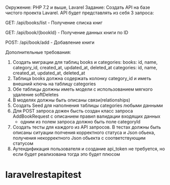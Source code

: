 Окружение: PHP 7.2 и выше, Lavarel
Задание: 
Создать API на базе чистого проекта Lavarel. API будет представлять из себя 3 запроса:

GET: /api/books/list - Получение списка книг

GET: /api/book/{bookId} - Получение данных книги по ID

POST: /api/book/add - Добавление книги

Дополнительные требования:
1. Создать миграции для таблиц books и categories:
    books: id, name, category_id, created_at, updated_at, deleted_at
    categories: id, name, created_at, updated_at, deleted_at
2. Таблица books должна содержать колонку category_id и иметь внешний ключь на таблицу categories
3. Обе таблицы должны иметь модели с использованием мягкого удаление softDeletes
4. В моделях должны быть описаны связи(relationships)
5. Создать Seed для наполнения таблицы categories любыми данными
6. Для POST запроса дожен бысть создан класс запроса AddBookRequest с описанием правил валидации входящих данных
    * одним из полем запроса должно быть поле categoryId
7. Создать тесты для каждого из API запросов. В тестах должны быть описаны ситуации полчения корректного статуса и Json обьека, получения некорректного Json обьекта с соответствующим статусом
8. Аутендификация пользователя и создание api_token не требуется, но если будет реализована тогда это будет плюсом
# laravelrestapitest
